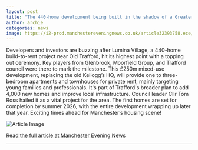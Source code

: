 ```yaml
---
layout: post
title: "The 440-home development being built in the shadow of a Greater Manchester football stadium"
author: archie
categories: news
image: https://i2-prod.manchestereveningnews.co.uk/article32393758.ece/ALTERNATES/s1200/0_Lumina-Village2.jpg
---
```

Developers and investors are buzzing after Lumina Village, a 440-home build-to-rent project near Old Trafford, hit its highest point with a topping out ceremony. Key players from Glenbrook, Moorfield Group, and Trafford council were there to mark the milestone. This £250m mixed-use development, replacing the old Kellogg’s HQ, will provide one to three-bedroom apartments and townhouses for private rent, mainly targeting young families and professionals. It's part of Trafford's broader plan to add 4,000 new homes and improve local infrastructure. Council leader Cllr Tom Ross hailed it as a vital project for the area. The first homes are set for completion by summer 2026, with the entire development wrapping up later that year. Exciting times ahead for Manchester’s housing scene!

![Article Image](https://i2-prod.manchestereveningnews.co.uk/article32393758.ece/ALTERNATES/s1200/0_Lumina-Village2.jpg)

[Read the full article at Manchester Evening News](https://www.manchestereveningnews.co.uk/news/greater-manchester-news/440-home-development-being-built-32435039)

---
